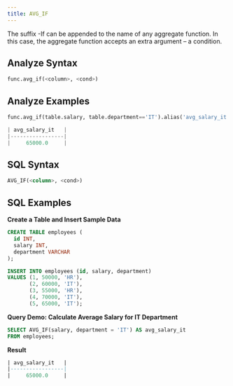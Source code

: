 ```yaml
---
title: AVG_IF
---
```


The suffix -If can be appended to the name of any aggregate function. In this case, the aggregate function accepts an extra argument – a condition.

## Analyze Syntax

```python
func.avg_if(<column>, <cond>)
```

## Analyze Examples
```python
func.avg_if(table.salary, table.department=='IT').alias('avg_salary_it')

| avg_salary_it   |
|-----------------|
|     65000.0     |
```

## SQL Syntax
```sql
AVG_IF(<column>, <cond>)
```

## SQL Examples

**Create a Table and Insert Sample Data**
```sql
CREATE TABLE employees (
  id INT,
  salary INT,
  department VARCHAR
);

INSERT INTO employees (id, salary, department)
VALUES (1, 50000, 'HR'),
       (2, 60000, 'IT'),
       (3, 55000, 'HR'),
       (4, 70000, 'IT'),
       (5, 65000, 'IT');
```

**Query Demo: Calculate Average Salary for IT Department**

```sql
SELECT AVG_IF(salary, department = 'IT') AS avg_salary_it
FROM employees;
```

**Result**
```sql
| avg_salary_it   |
|-----------------|
|     65000.0     |
```